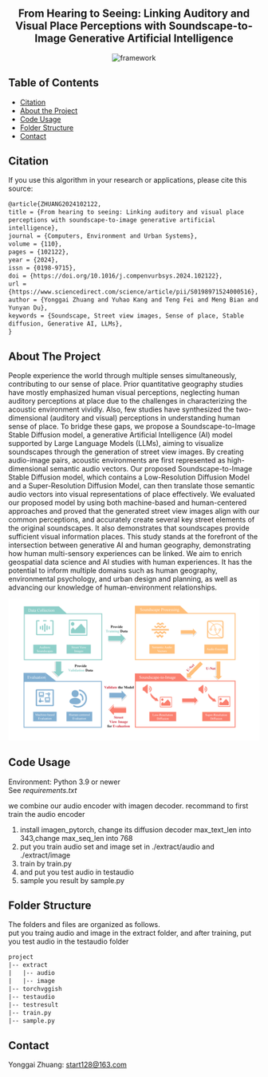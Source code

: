 <br />
<p align="center">
  <h2 align="center">From Hearing to Seeing: Linking Auditory and Visual Place Perceptions with Soundscape-to-Image Generative Artificial Intelligence</h2>
</p>

 <p align="center">
    <img src="./githubimage/Figures.png" alt="framework" >
</p>


## Table of Contents

* [Citation](#citation)
* [About the Project](#about-the-project)
* [Code Usage](#code-usage)
* [Folder Structure](#folder-structure)
* [Contact](#contact)

<!-- Citation -->
## Citation
If you use this algorithm in your research or applications, please cite this source:

```
@article{ZHUANG2024102122,
title = {From hearing to seeing: Linking auditory and visual place perceptions with soundscape-to-image generative artificial intelligence},
journal = {Computers, Environment and Urban Systems},
volume = {110},
pages = {102122},
year = {2024},
issn = {0198-9715},
doi = {https://doi.org/10.1016/j.compenvurbsys.2024.102122},
url = {https://www.sciencedirect.com/science/article/pii/S0198971524000516},
author = {Yonggai Zhuang and Yuhao Kang and Teng Fei and Meng Bian and Yunyan Du},
keywords = {Soundscape, Street view images, Sense of place, Stable diffusion, Generative AI, LLMs},
}
```

<!-- ABOUT THE PROJECT -->
## About The Project

People experience the world through multiple senses simultaneously, contributing to our sense of place. Prior quantitative geography studies have mostly emphasized human visual perceptions, neglecting human auditory perceptions at place due to the challenges in characterizing the acoustic environment vividly. Also, few studies have synthesized the two-dimensional (auditory and visual) perceptions in understanding human sense of place. To bridge these gaps, we propose a Soundscape-to-Image Stable Diffusion model, a generative Artificial Intelligence (AI) model supported by Large Language Models (LLMs), aiming to visualize soundscapes through the generation of street view images. By creating audio-image pairs, acoustic environments are first represented as high-dimensional semantic audio vectors. Our proposed Soundscape-to-Image Stable Diffusion model, which contains a Low-Resolution Diffusion Model and a Super-Resolution Diffusion Model, can then translate those semantic audio vectors into visual representations of place effectively. We evaluated our proposed model by using both machine-based and human-centered approaches and proved that the generated street view images align with our common perceptions, and accurately create several key street elements of the original soundscapes. It also demonstrates that soundscapes provide sufficient visual information places. This study stands at the forefront of the intersection between generative AI and human geography, demonstrating how human multi-sensory experiences can be linked. We aim to enrich geospatial data science and AI studies with human experiences. It has the potential to inform multiple domains such as human geography, environmental psychology, and urban design and planning, as well as advancing our knowledge of human-environment relationships. 

 <p align="center">
    <img src="./githubimage/structure.png" alt="framework" >
</p>

 ## Code Usage

Environment: Python 3.9 or newer  
See <em>requirements.txt</em>

we combine our audio encoder with imagen decoder.
recommand to first train the audio encoder 

1. install imagen_pytorch, change its diffusion decoder max_text_len into 343,change max_seq_len into 768
2. put you train audio set and image set in ./extract/audio and ./extract/image
3. train by train.py 
4. and put you test audio in testaudio
5. sample you result by sample.py



## Folder Structure 
The folders and files are organized as follows.   
put you traing audio and image in the extract folder, 
and after training, put you test audio in the testaudio folder

```
project
|-- extract
|   |-- audio
|   |-- image
|-- torchvggish
|-- testaudio
|-- testresult
|-- train.py
|-- sample.py
```

## Contact

Yonggai Zhuang: start128@163.com